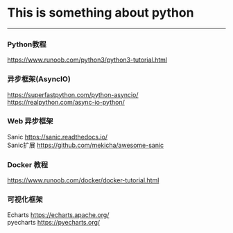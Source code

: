# This is something about python  
---
### Python教程
https://www.runoob.com/python3/python3-tutorial.html  

### 异步框架(AsyncIO) 
https://superfastpython.com/python-asyncio/  
https://realpython.com/async-io-python/  

### Web 异步框架
Sanic https://sanic.readthedocs.io/  
Sanic扩展 https://github.com/mekicha/awesome-sanic  

### Docker 教程
https://www.runoob.com/docker/docker-tutorial.html  

### 可视化框架
Echarts https://echarts.apache.org/  
pyecharts https://pyecharts.org/  
